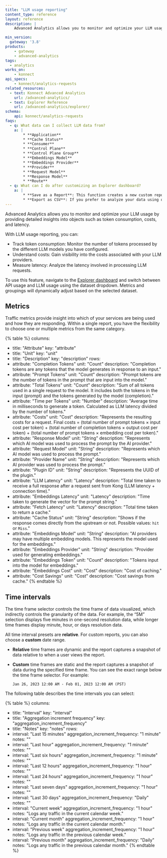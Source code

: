 ```yaml
---
title: "LLM usage reporting"
content_type: reference
layout: reference
description: | 
    Advanced Analytics allows you to monitor and optimize your LLM usage by providing detailed insights into objects such as token consumption, costs, and latency.

min_version:
  gateway: '3.8'
products:
    - gateway
    - advanced-analytics
tags:
  - analytics
works_on:
    - konnect
api_specs:
    - konnect/analytics-requests
related_resources:
  - text: Konnect Advanced Analytics
    url: /advanced-analytics/
  - text: Explorer Reference
    url: /advanced-analytics/explorer/
schema:
    api: konnect/analytics-requests
faqs:
  - q: What data can I collect LLM data from?
    a: |
        * **Application**
        * **Cache Status**
        * **Consumer**
        * **Control Plane**
        * **Control Plane Group**
        * **Embeddings Model**
        * **Embeddings Provider**
        * **Provider**
        * **Request Model**
        * **Response Model**
        * **Route**
  - q: What can I do after customizing an Explorer dashboard?
    a: |
        * **Save as a Report**: This function creates a new custom report based on your current view, allowing you to revisit these specific insights at a later time.
        * **Export as CSV**: If you prefer to analyze your data using other tools, you can download the current view as a CSV file, making it portable and ready for further analysis elsewhere.    
---
```



Advanced Analytics allows you to monitor and optimize your LLM usage by providing detailed insights into objects such as token consumption, costs, and latency. 

With LLM usage reporting, you can:

* Track token consumption: Monitor the number of tokens processed by the different LLM models you have configured. 
* Understand costs: Gain visibility into the costs associated with your LLM providers. 
* Measure latency: Analyze the latency involved in processing LLM requests. 

To use this feature, navigate to the [Explorer dashboard](https://cloud.konghq.com/us/analytics/explorer) and switch between API usage and LLM usage using the dataset dropdown. Metrics and groupings will dynamically adjust based on the selected dataset. 




## Metrics

Traffic metrics provide insight into which of your services are being used and how they are responding. Within a single report, you have the flexibility to choose one or multiple metrics from the same category.

<!--vale off-->
{% table %}
columns:
  - title: "Attribute"
    key: "attribute"
  - title: "Unit"
    key: "unit"
  - title: "Description"
    key: "description"
rows:
  - attribute: "Completion Tokens"
    unit: "Count"
    description: "Completion tokens are any tokens that the model generates in response to an input."
  - attribute: "Prompt Tokens"
    unit: "Count"
    description: "Prompt tokens are the number of tokens in the prompt that are input into the model."
  - attribute: "Total Tokens"
    unit: "Count"
    description: "Sum of all tokens used in a single request to the model. It includes both the tokens in the input (prompt) and the tokens generated by the model (completion)."
  - attribute: "Time per Tokens"
    unit: "Number"
    description: "Average time in milliseconds to generate a token. Calculated as LLM latency divided by the number of tokens."
  - attribute: "Costs"
    unit: "Cost"
    description: "Represents the resulting costs for a request. Final costs = (total number of prompt tokens × input cost per token) + (total number of completion tokens × output cost per token) + (total number of prompt tokens × embedding cost per token)."
  - attribute: "Response Model"
    unit: "String"
    description: "Represents which AI model was used to process the prompt by the AI provider."
  - attribute: "Request Model"
    unit: "String"
    description: "Represents which AI model was used to process the prompt."
  - attribute: "Provider Name"
    unit: "String"
    description: "Represents which AI provider was used to process the prompt."
  - attribute: "Plugin ID"
    unit: "String"
    description: "Represents the UUID of the plugin."
  - attribute: "LLM Latency"
    unit: "Latency"
    description: "Total time taken to receive a full response after a request sent from Kong (LLM latency + connection time)."
  - attribute: "Embeddings Latency"
    unit: "Latency"
    description: "Time taken to generate the vector for the prompt string."
  - attribute: "Fetch Latency"
    unit: "Latency"
    description: "Total time taken to return a cache."
  - attribute: "Cache Status"
    unit: "String"
    description: "Shows if the response comes directly from the upstream or not. Possible values: `hit` or `Miss`."
  - attribute: "Embeddings Model"
    unit: "String"
    description: "AI providers may have multiple embedding models. This represents the model used for the embeddings."
  - attribute: "Embeddings Provider"
    unit: "String"
    description: "Provider used for generating embeddings."
  - attribute: "Embeddings Token"
    unit: "Count"
    description: "Tokens input into the model for embeddings."
  - attribute: "Embeddings Cost"
    unit: "Cost"
    description: "Cost of caching."
  - attribute: "Cost Savings"
    unit: "Cost"
    description: "Cost savings from cache."
{% endtable %}
<!--vale on-->

## Time intervals

The time frame selector controls the time frame of data visualized, which indirectly controls the
granularity of the data. For example, the “5M” selection displays five minutes in
one-second resolution data, while longer time frames display minute, hour, or days resolution data.

All time interval presets are **relative**. 
For custom reports, you can also choose a **custom** date range.

* **Relative** time frames are dynamic and the report captures a snapshot of data
relative to when a user views the report.
* **Custom** time frames are static and the report captures a snapshot of data
during the specified time frame. You can see the exact range below
the time frame selector. For example:

    ```
    Jan 26, 2023 12:00 AM - Feb 01, 2023 12:00 AM (PST)
    ```
The following table describes the time intervals you can select:

<!--vale off-->
{% table %}
columns:
  - title: "Interval"
    key: "interval"
  - title: "Aggregation increment frequency"
    key: "aggregation_increment_frequency"
  - title: "Notes"
    key: "notes"
rows:
  - interval: "Last 15 minutes"
    aggregation_increment_frequency: "1 minute"
    notes: ""
  - interval: "Last hour"
    aggregation_increment_frequency: "1 minute"
    notes: ""
  - interval: "Last six hours"
    aggregation_increment_frequency: "1 minute"
    notes: ""
  - interval: "Last 12 hours"
    aggregation_increment_frequency: "1 hour"
    notes: ""
  - interval: "Last 24 hours"
    aggregation_increment_frequency: "1 hour"
    notes: ""
  - interval: "Last seven days"
    aggregation_increment_frequency: "1 hour"
    notes: ""
  - interval: "Last 30 days"
    aggregation_increment_frequency: "Daily"
    notes: ""
  - interval: "Current week"
    aggregation_increment_frequency: "1 hour"
    notes: "Logs any traffic in the current calendar week."
  - interval: "Current month"
    aggregation_increment_frequency: "1 hour"
    notes: "Logs any traffic in the current calendar month."
  - interval: "Previous week"
    aggregation_increment_frequency: "1 hour"
    notes: "Logs any traffic in the previous calendar week."
  - interval: "Previous month"
    aggregation_increment_frequency: "Daily"
    notes: "Logs any traffic in the previous calendar month."
{% endtable %}
<!--vale on-->

